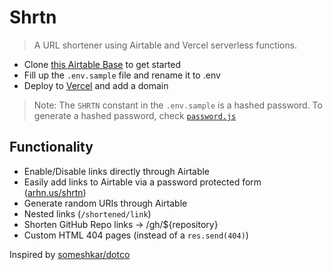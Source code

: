 # Shrtn

> A URL shortener using Airtable and Vercel serverless functions.

- Clone [this Airtable Base](https://airtable.com/shrefiKHOJcj1qBnp) to get started
- Fill up the `.env.sample` file and rename it to .env
- Deploy to [Vercel](https://vercel.com) and add a domain

> Note: The `SHRTN` constant in the `.env.sample` is a hashed password. To generate a hashed password, check [`password.js`](./password.js)

## Functionality

- Enable/Disable links directly through Airtable
- Easily add links to Airtable via a password protected form ([arhn.us/shrtn](https://arhn.us/shrtn))
- Generate random URIs through Airtable
- Nested links (`/shortened/link`)
- Shorten GitHub Repo links -> /gh/${repository}
- Custom HTML 404 pages (instead of a `res.send(404)`)

Inspired by [someshkar/dotco](https://github.com/someshkar/dotco)
